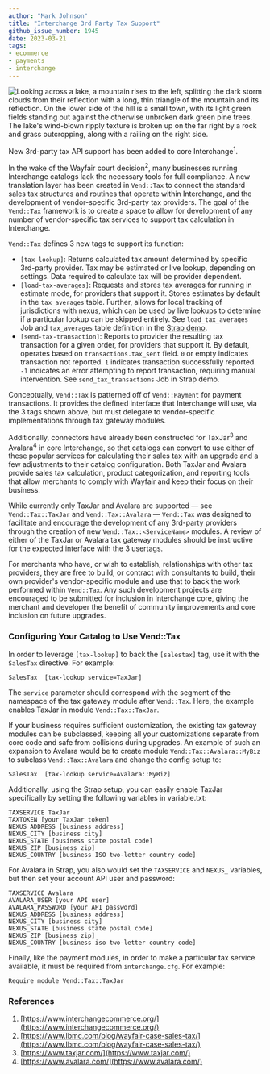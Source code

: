 ```yaml
---
author: "Mark Johnson"
title: "Interchange 3rd Party Tax Support"
github_issue_number: 1945
date: 2023-03-21
tags:
- ecommerce
- payments
- interchange
---
```


![Looking across a lake, a mountain rises to the left, splitting the dark storm clouds from their reflection with a long, thin triangle of the mountain and its reflection. On the lower side of the hill is a small town, with its light green fields standing out against the otherwise unbroken dark green pine trees. The lake's wind-blown ripply texture is broken up on the far right by a rock and grass outcropping, along with a railing on the right side.](/blog/2023/03/interchange-vend-tax/cloudy-lake.webp)

<!-- Photo by Juan Pablo Ventoso, 2022 -->

New 3rd-party tax API support has been added to core Interchange<sup>1</sup>.

In the wake of the Wayfair court decision<sup>2</sup>, many businesses running Interchange catalogs lack the necessary tools for full compliance. A new translation layer has been created in `Vend::Tax` to connect the standard sales tax structures and routines that operate within Interchange, and the development of vendor-specific 3rd-party tax providers. The goal of the `Vend::Tax` framework is to create a space to allow for development of any number of vendor-specific tax services to support tax calculation in Interchange.

`Vend::Tax` defines 3 new tags to support its function:

* `[tax-lookup]`: Returns calculated tax amount determined by specific 3rd-party provider. Tax may be estimated or live lookup, depending on settings. Data required to calculate tax will be provider dependent.
* `[load-tax-averages]`: Requests and stores tax averages for running in estimate mode, for providers that support it. Stores estimates by default in the `tax_averages` table. Further, allows for local tracking of jurisdictions with nexus, which can be used by live lookups to determine if a particular lookup can be skipped entirely. See `load_tax_averages` Job and `tax_averages` table definition in the [Strap demo](https://github.com/interchange/interchange/tree/master/dist/strap).
* `[send-tax-transaction]`: Reports to provider the resulting tax transaction for a given order, for providers that support it. By default, operates based on `transactions.tax_sent` field. `0` or empty indicates transaction not reported. `1` indicates transaction successfully reported. `-1` indicates an error attempting to report transaction, requiring manual intervention. See `send_tax_transactions` Job in Strap demo.

Conceptually, `Vend::Tax` is patterned off of `Vend::Payment` for payment transactions. It provides the defined interface that Interchange will use, via the 3 tags shown above, but must delegate to vendor-specific implementations through tax gateway modules.

Additionally, connectors have already been constructed for TaxJar<sup>3</sup> and Avalara<sup>4</sup> in core Interchange, so that catalogs can convert to use either of these popular services for calculating their sales tax with an upgrade and a few adjustments to their catalog configuration. Both TaxJar and Avalara provide sales tax calculation, product categorization, and reporting tools that allow merchants to comply with Wayfair and keep their focus on their business.

While currently only TaxJar and Avalara are supported — see `Vend::Tax::TaxJar` and `Vend::Tax::Avalara` — `Vend::Tax` was designed to facilitate and encourage the development of any 3rd-party providers through the creation of new `Vend::Tax::<ServiceName>` modules. A review of either of the TaxJar or Avalara tax gateway modules should be instructive for the expected interface with the 3 usertags.

For merchants who have, or wish to establish, relationships with other tax providers, they are free to build, or contract with consultants to build, their own provider's vendor-specific module and use that to back the work performed within `Vend::Tax`. Any such development projects are encouraged to be submitted for inclusion in Interchange core, giving the merchant and developer the benefit of community improvements and core inclusion on future upgrades.

### Configuring Your Catalog to Use Vend::Tax

In order to leverage `[tax-lookup]` to back the `[salestax]` tag, use it with the `SalesTax` directive. For example:

```plain
SalesTax  [tax-lookup service=TaxJar]
```

The `service` parameter should correspond with the segment of the namespace of the tax gateway module after `Vend::Tax`. Here, the example enables TaxJar in module `Vend::Tax::TaxJar`.

If your business requires sufficient customization, the existing tax gateway modules can be subclassed, keeping all your customizations separate from core code and safe from collisions during upgrades. An example of such an expansion to Avalara would be to create module `Vend::Tax::Avalara::MyBiz` to subclass `Vend::Tax::Avalara` and change the config setup to:

```plain
SalesTax  [tax-lookup service=Avalara::MyBiz]
```

Additionally, using the Strap setup, you can easily enable TaxJar specifically by setting the following variables in variable.txt:

```plain
TAXSERVICE TaxJar
TAXTOKEN [your TaxJar token]
NEXUS_ADDRESS [business address]
NEXUS_CITY [business city]
NEXUS_STATE [business state postal code]
NEXUS_ZIP [business zip]
NEXUS_COUNTRY [business ISO two-letter country code]
```

For Avalara in Strap, you also would set the `TAXSERVICE` and `NEXUS_` variables, but then set your account API user and password:

```plain
TAXSERVICE Avalara
AVALARA_USER [your API user]
AVALARA_PASSWORD [your API password]
NEXUS_ADDRESS [business address]
NEXUS_CITY [business city]
NEXUS_STATE [business state postal code]
NEXUS_ZIP [business zip]
NEXUS_COUNTRY [business iso two-letter country code]
```

Finally, like the payment modules, in order to make a particular tax service available, it must be required from `interchange.cfg`. For example:

```plain
Require module Vend::Tax::TaxJar
```

### References

1. [https://www.interchangecommerce.org/](https://www.interchangecommerce.org/)
1. [https://www.lbmc.com/blog/wayfair-case-sales-tax/](https://www.lbmc.com/blog/wayfair-case-sales-tax/)
1. [https://www.taxjar.com/](https://www.taxjar.com/)
1. [https://www.avalara.com/](https://www.avalara.com/)
